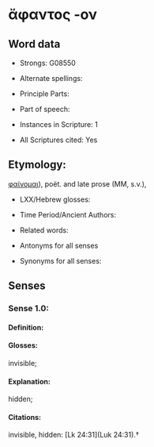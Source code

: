 # ἄφαντος -ον

<!-- Status: S2=NeedsEdits -->
<!-- Lexica used for edits:   -->

## Word data

* Strongs: G08550

* Alternate spellings:



* Principle Parts: 


* Part of speech: 


* Instances in Scripture: 1

* All Scriptures cited: Yes

## Etymology: 

[φαίνομαι]()), poët. and late prose (MM, s.v.),

* LXX/Hebrew glosses: 


* Time Period/Ancient Authors: 


* Related words: 

* Antonyms for all senses

* Synonyms for all senses: 


## Senses 


### Sense  1.0: 

#### Definition: 

#### Glosses: 

invisible; 

#### Explanation: 

hidden; 

#### Citations: 

invisible, hidden: [Lk 24:31](Luk 24:31).†
